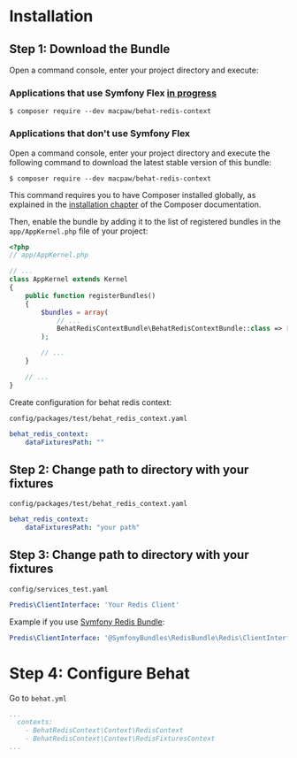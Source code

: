 Installation
============

Step 1: Download the Bundle
----------------------------------
Open a command console, enter your project directory and execute:

###  Applications that use Symfony Flex [in progress](https://github.com/MacPaw/BehatRedisContext/issues/2)

```console
$ composer require --dev macpaw/behat-redis-context
```

### Applications that don't use Symfony Flex

Open a command console, enter your project directory and execute the
following command to download the latest stable version of this bundle:

```console
$ composer require --dev macpaw/behat-redis-context
```

This command requires you to have Composer installed globally, as explained
in the [installation chapter](https://getcomposer.org/doc/00-intro.md)
of the Composer documentation.


Then, enable the bundle by adding it to the list of registered bundles
in the `app/AppKernel.php` file of your project:

```php
<?php
// app/AppKernel.php

// ...
class AppKernel extends Kernel
{
    public function registerBundles()
    {
        $bundles = array(
            // ...
            BehatRedisContextBundle\BehatRedisContextBundle::class => ['test' => true],
        );

        // ...
    }

    // ...
}
```

Create configuration for behat redis context:

`config/packages/test/behat_redis_context.yaml `
```yaml
behat_redis_context:
    dataFixturesPath: ""
```


Step 2: Change path to directory with your fixtures
----------------------------------
`config/packages/test/behat_redis_context.yaml `
```yaml
behat_redis_context:
    dataFixturesPath: "your path"
```

Step 3: Change path to directory with your fixtures
----------------------------------
`config/services_test.yaml`
```yaml
Predis\ClientInterface: 'Your Redis Client'
```

Example if you use [Symfony Redis Bundle](https://github.com/php-bundles/redis-bundle):
```yaml
Predis\ClientInterface: '@SymfonyBundles\RedisBundle\Redis\ClientInterface'
```

Step 4: Configure Behat
=============
Go to `behat.yml`

```yaml
...
  contexts:
    - BehatRedisContext\Context\RedisContext
    - BehatRedisContext\Context\RedisFixturesContext
...
```
